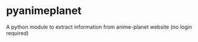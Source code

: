 # pyanimeplanet
A python module to extract information from anime-planet website (no login required)
